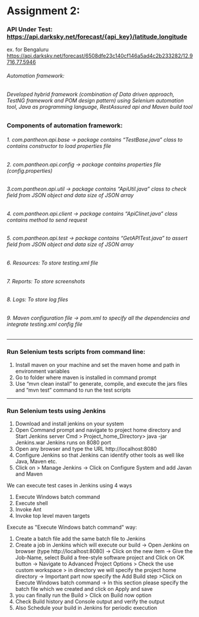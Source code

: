 # Assignment 2: 

### API Under Test: https://api.darksky.net/forecast/{api_key}/latitude,longitude
ex. for Bengaluru https://api.darksky.net/forecast/6508dfe23c140cf146a5ad4c2b233282/12.9716,77.5946

###### Automation framework:

###### Developed hybrid framework (combination of Data driven approach, TestNG framework and POM design pattern) using Selenium automation tool, Java as programming language, RestAssured api and Maven build tool 

### Components of automation framework: 
###### 1. com.pantheon.api.base -> package contains “TestBase.java” class to contains constructor to load properties file
###### 2. com.pantheon.api.config -> package contains properties file (config.properties)
###### 3.com.pantheon.api.util -> package contains “ApiUtil.java” class to check field from JSON object and data size of JSON array
###### 4. com.pantheon.api.client -> package contains “ApiClinet.java” class contains method to send request 
###### 5. com.pantheon.api.test -> package contains “GetAPITest.java” to assert field from JSON object and data size of JSON array
###### 6.	Resources: To store testing.xml file
###### 7.	Reports: To store screenshots
###### 8.	Logs: To store log files
###### 9.	Maven configuration file -> pom.xml to specify all the dependencies and integrate testing.xml config file 


***
### Run Selenium tests scripts from command line: 
1.	Install maven on your machine and set the maven home and path in environment variables
2.	Go to folder where maven is installed in command prompt 
3.	Use “mvn clean install” to generate, compile, and execute the jars files and “mvn test” command to run the test scripts 

***
### Run Selenium tests using Jenkins
1. Download and install jenkins on your system 
2. Open Command prompt and navigate to project home directory and Start Jenkins server
Cmd > Project_home_Directory> java -jar Jenkins.war
Jenkins runs on 8080 port
3. Open any browser and type the URL  http://localhost:8080
4. Configure Jenkins so that Jenkins can identify other tools as well like Java, Maven etc.
5. Click on > Manage Jenkins -> Click on Configure System and add Javan and Maven 

We can execute test cases in Jenkins using 4 ways
1. Execute Windows batch command 
2. Execute shell 
3. Invoke Ant
4. Invoke top level maven targets 

Execute as "Execute Windows batch command" way:
1. Create a batch file add the same batch file to Jenkins
2. Create a job in Jenkins which will execute our build -> Open Jenkins on browser (type http://localhost:8080) -> Click on the new item -> Give the Job-Name, select Build a free-style software project and Click on OK button -> Navigate to Advanced Project Options > Check the use custom workspace > in directory we will specify the project home directory -> Important part now specify the Add Build step >Click on Execute Windows batch command -> In this section please specify the batch file which we created and click on Apply and save
3. you can finally run the Build > Click on Build now  option
4. Check Build history and Console output and verify the output
5. Also Schedule your build in Jenkins for periodic execution
